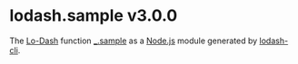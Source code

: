 # lodash.sample v3.0.0

The [Lo-Dash](https://lodash.com/) function [_.sample](http://lodash.com/docs#sample) as a [Node.js](http://nodejs.org/) module generated by [lodash-cli](https://www.npmjs.com/package/lodash-cli).
